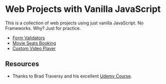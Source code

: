 # Web Projects with Vanilla JavaScript
This is a collection of web projects using just vanilla JavaScript. No Frameworks. Why? Just for practice. 

* [Form Validators](form-validators)
* [Movie Seats Booking](movie-seats-booking)
* [Custom Video Player](custom-video-player)

## Resources
* Thanks to Brad Traversy and his excellent [Udemy Course](https://www.udemy.com/course/web-projects-with-vanilla-javascript).